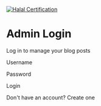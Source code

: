 [![Halal Certification](https://dapur-dekaka-basharaaina56.replit.app/logo/halal.png)](https://drive.google.com/file/d/1QMGr9pSuoyV6DKY-NreuLtSM-vCMd80s/view?usp=sharing)

# Admin Login

Log in to manage your blog posts

Username

Password

Login

Don't have an account? Create one